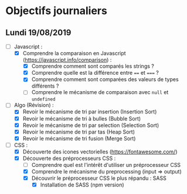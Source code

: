# Objectifs journaliers

## Lundi 19/08/2019


* [ ] Javascript :
  * [x] Comprendre la comparaison en Javascript (https://javascript.info/comparison) :
    * [x] Comprendre comment sont comparés les strings ?
    * [x] Comprendre quelle est la différence entre `==` et `===` ?
    * [x] Comprendre comment sont comparées des valeurs de types différents ?
    * [ ] Comprendre le mécanisme de comparaison avec `null` et `undefined`

* [ ] Algo (Révision) : 
  * [x] Revoir le mécanisme de tri par insertion (Insertion Sort)
  * [x] Revoir le mécanisme de tri à bulles (Bubble Sort)
  * [x] Revoir le mécanisme de tri par selection (Selection Sort)
  * [x] Revoir le mécanisme de tri par tas (Heap Sort)
  * [x] Revoir le mécanisme de tri fusion (Merge Sort)

* [ ] CSS : 
  * [x] Découverte des icones vectorielles (https://fontawesome.com/)
  * [x] Découverte des préprocesseurs CSS :
    * [ ] Comprendre quel est l'intérêt d'utiliser un préprocesseur CSS 
    * [x] Comprendre le mécanisme du preprocessing (input => output)
    * [x] Découvrir le préprocesseur CSS le plus répandu : SASS
      * [x] Installation de SASS (npm version)
